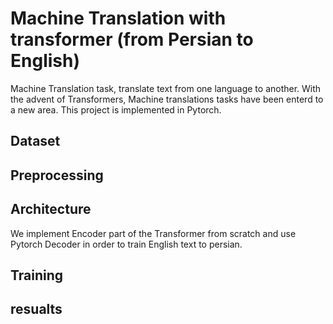 # Machine Translation with transformer (from Persian to English)
Machine Translation task, translate text from one language to another. With the advent of Transformers, Machine translations tasks have been enterd to a new area.
This project is implemented in Pytorch.

## Dataset

## Preprocessing

## Architecture
We implement Encoder part of the Transformer from scratch and use Pytorch Decoder in order to train English text to persian.


## Training

## resualts

